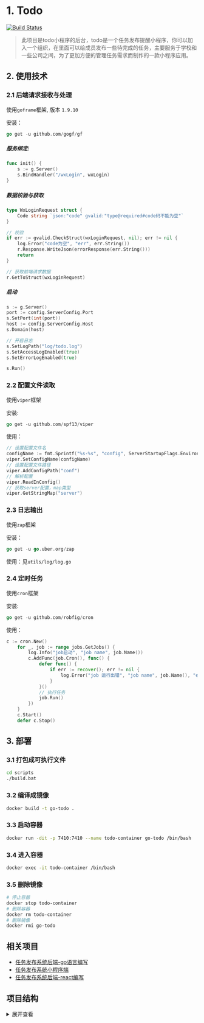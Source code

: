# 1. Todo
[![Build Status](https://travis-ci.org/liangyt123/go-todo.svg?branch=master)](https://travis-ci.org/liangyt123/go-todo)

> 此项目是todo小程序的后台，todo是一个任务发布提醒小程序，你可以加入一个组织，在里面可以给成员发布一些待完成的任务，主要服务于学校和一些公司之间，为了更加方便的管理任务需求而制作的一款小程序应用。

## 2. 使用技术

### 2.1 后端请求接收与处理
使用`goframe`框架, 版本 `1.9.10`

安装：
```go
go get -u github.com/gogf/gf
```

##### 服务绑定:
```go
func init() {
	s := g.Server()
	s.BindHandler("/wxLogin", wxLogin)
}
```
##### 数据校验与获取
```go
type WxLoginRequest struct {
	Code string `json:"code" gvalid:"type@required#code码不能为空"`
}

// 校验
if err := gvalid.CheckStruct(wxLoginRequest, nil); err != nil {
    log.Error("code为空", "err", err.String())
    r.Response.WriteJson(errorResponse(err.String()))
    return
}

// 获取前端请求数据
r.GetToStruct(wxLoginRequest)
```

##### 启动
```go
s := g.Server()
port := config.ServerConfig.Port
s.SetPort(int(port))
host := config.ServerConfig.Host
s.Domain(host)

// 开启日志
s.SetLogPath("log/todo.log")
s.SetAccessLogEnabled(true)
s.SetErrorLogEnabled(true)

s.Run()

```

### 2.2 配置文件读取
使用`viper`框架 

安装:
```go
go get -u github.com/spf13/viper
```
使用：
```go
// 设置配置文件名
configName := fmt.Sprintf("%s-%s", "config", ServerStartupFlags.Environment)
viper.SetConfigName(configName)
// 设置配置文件路径
viper.AddConfigPath("conf")
// 解析配置
viper.ReadInConfig()
// 获取server配置，map类型
viper.GetStringMap("server")
```

### 2.3 日志输出
使用`zap`框架

安装：
```go
go get -u go.uber.org/zap
```
使用：见`utils/log/log.go`


### 2.4 定时任务
使用`cron`框架

安装:
```go
go get -u github.com/robfig/cron
```
使用：
```go
c := cron.New()
	for _, job := range jobs.GetJobs() {
		log.Info("job启动", "job name", job.Name())
		c.AddFunc(job.Cron(), func() {
			defer func() {
				if err := recover(); err != nil {
					log.Error("job 运行出错", "job name", job.Name(), "error", err)
				}
			}()
			// 执行任务
			job.Run()
		})
	}
	c.Start()
	defer c.Stop()
```
## 3. 部署

### 3.1 打包成可执行文件
```bash
cd scripts
./build.bat
```

### 3.2 编译成镜像
```bash
docker build -t go-todo .
```
### 3.3 启动容器
```bash
docker run -dit -p 7410:7410 --name todo-container go-todo /bin/bash
```

### 3.4 进入容器
```bash
docker exec -it todo-container /bin/bash
```

### 3.5 删除镜像
```bash
# 停止容器
docker stop todo-container
# 删除容器
docker rm todo-container
# 删除镜像
docker rmi go-todo
```

## 相关项目

- [任务发布系统后端-go语言编写](https://github.com/liangyt123/go-todo)
- [任务发布系统小程序端](https://github.com/liangyt123/wx-todo)
- [任务发布系统后端-react编写](https://github.com/liangyt123/admin-todo)


## 项目结构
<details>
<summary>展开查看</summary>
<pre><code>.
├─conf
├─config
├─constant
├─controller
├─cron
│  └─jobs
├─https
├─log
│  └─todo.log
│      └─access
├─middleware
├─models
│  └─db
├─scritps
├─test
│  ├─config
│  ├─model
│  └─utils
├─utils
│  └─logger
└─vendor
</pre></code>
</details>

